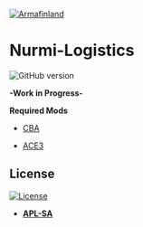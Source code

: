 <a href="https://armafinland.fi/"><img src="https://armafinland.fi/logot/armafin-logo-200px.png" title="Armafinland" alt="Armafinland"></a>

# Nurmi-Logistics
![GitHub version](https://github.com/A3Nurmi/Nurmi-Logistics/releases/latest)

**-Work in Progress-**

**Required Mods**

- [CBA](https://github.com/CBATeam/CBA_A3)

- [ACE3](https://github.com/acemod/ACE3)

## License

[![License](https://www.bohemia.net/assets/img/licenses/APL-SA.png)](https://www.bohemia.net/community/licenses/arma-public-license-share-alike)

- **[APL-SA](https://www.bohemia.net/community/licenses/arma-public-license-share-alike)**
